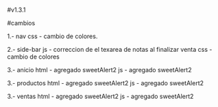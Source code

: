 #v1.3.1

#cambios

  1.- nav
    css
    - cambio de colores.

  2.- side-bar
    js
    - correccion de el texarea de notas al finalizar venta
    css
    - cambio de colores

  3.- anicio
    html
    - agregado sweetAlert2
    js
    - agregado sweetAlert2

  3.- productos
    html
    - agregado sweetAlert2
    js
    - agregado sweetAlert2
    
  3.- ventas
    html
    - agregado sweetAlert2
    js
    - agregado sweetAlert2
  
